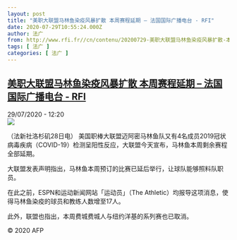 ```yaml
---
layout: post
title: "美职大联盟马林鱼染疫风暴扩散 本周赛程延期 – 法国国际广播电台 - RFI"
date: 2020-07-29T10:55:24.000Z
author: 法广
from: http://www.rfi.fr//cn/contenu/20200729-美职大联盟马林鱼染疫风暴扩散-本周赛程延期
tags: [ 法广 ]
categories: [ 法广 ]
---
```

<!--1596020124000-->
[美职大联盟马林鱼染疫风暴扩散 本周赛程延期 – 法国国际广播电台 - RFI](http://www.rfi.fr//cn/contenu/20200729-%E7%BE%8E%E8%81%8C%E5%A4%A7%E8%81%94%E7%9B%9F%E9%A9%AC%E6%9E%97%E9%B1%BC%E6%9F%93%E7%96%AB%E9%A3%8E%E6%9A%B4%E6%89%A9%E6%95%A3-%E6%9C%AC%E5%91%A8%E8%B5%9B%E7%A8%8B%E5%BB%B6%E6%9C%9F)
------

<div>
<div>29/07/2020 - 12:20</div><img src="https://s.rfi.fr/media/display/0d9ceaac-d188-11ea-941e-005056a98db9/w:310/p:16x9/spo0002b.200729182002.jpg"><div class="t-content__body u-clearfix"><div class="m-interstitial"></div><p>（法新社洛杉矶28日电）    美国职棒大联盟迈阿密马林鱼队又有4名成员2019冠状病毒疾病（COVID-19）检测呈阳性反应，大联盟今天宣布，马林鱼本周剩余赛程全部延期。</p><p>    大联盟发表声明指出，马林鱼本周预订的比赛已延后举行，让球队能够照料队职员。</p><p>    在此之前，ESPN和运动新闻网站「运动员」（The Athletic）均报导这项消息，使得马林鱼染疫的球员和教练人数增至17人。</p><p>    此外，联盟也指出，本周费城费城人与纽约洋基的系列赛也已取消。</p><p class="t-copyright">© 2020 AFP</p>        </div>
</div>
